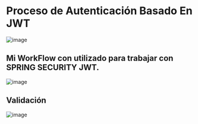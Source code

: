 # Proceso de Autenticación Basado En JWT
![image](https://github.com/Sixtus32/jwt-explain/assets/87337387/e7cb2331-9165-4f85-97b1-479962318983)

## Mi WorkFlow con utilizado para trabajar con SPRING SECURITY JWT.
![image](https://github.com/Sixtus32/jwt-explain/assets/87337387/5104cfba-e0a1-474d-9fc5-1c98e23b49cc)

## Validación
![image](https://github.com/Sixtus32/jwt-explain/assets/87337387/42f02455-7b4f-4a66-9bfc-e7f3ae30d088)


